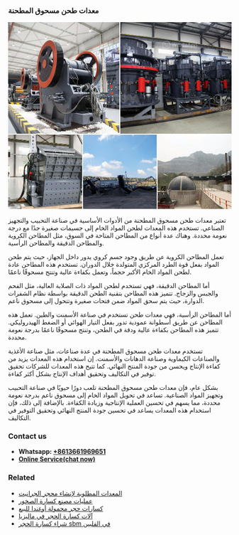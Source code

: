 <h3>معدات طحن مسحوق المطحنة</h3><img src='1701854250.jpg' alt=''><p>تعتبر معدات طحن مسحوق المطحنة من الأدوات الأساسية في صناعة التحبيب والتجهيز الصناعي. تستخدم هذه المعدات لطحن المواد الخام إلى جسيمات صغيرة جدًا مع درجة نعومة محددة. وهناك عدة أنواع من المطاحن المتاحة في السوق، مثل المطاحن الكروية والمطاحن الدقيقة والمطاحن الرأسية.</p><p>تعمل المطاحن الكروية عن طريق وجود جسم كروي يدور داخل الجهاز، حيث يتم طحن المواد بفعل قوة الطرد المركزي المتولدة خلال الدوران. تستخدم هذه المطاحن عادة لطحن المواد الخام الأكبر حجماً، وتعمل بكفاءة عالية وتنتج مسحوقًا ناعمًا.</p><p>أما المطاحن الدقيقة، فهي تستخدم لطحن المواد ذات الصلابة العالية، مثل الفحم والجبس والزجاج. تتميز هذه المطاحن بتقنية الطحن الدقيقة بواسطة نظام الشفرات الدوارة، حيث يتم سحق المواد ضمن فتحات صغيرة وتتحول إلى مسحوق ناعم.</p><p>أما المطاحن الرأسية، فهي معدات طحن تستخدم في صناعة الأسمنت والطين. تعمل هذه المطاحن عن طريق أسطوانة عمودية تدور بفعل التيار الهوائي أو الضغط الهيدروليكي. تتميز هذه المطاحن بكفاءة عالية ودقة في الطحن، وتنتج مسحوقًا ناعمًا بدرجة نعومة محددة.</p><p>تستخدم معدات طحن مسحوق المطحنة في عدة صناعات، مثل صناعة الأغذية والصناعات الكيماوية وصناعة الدهانات والأسمنت. إن استخدام هذه المعدات يزيد من كفاءة الإنتاج ويحسن من جودة المنتج النهائي. كما تتيح هذه المعدات للشركات تحقيق توفير في التكاليف وتحقيق أهداف الإنتاج بشكل أكثر كفاءة.</p><p>بشكل عام، فإن معدات طحن مسحوق المطحنة تلعب دورًا حيويًا في صناعة التحبيب وتجهيز المواد الصناعية. تساعد في تحويل المواد الخام إلى مسحوق ناعم بدرجة نعومة محددة، مما يسهم في تحسين العملية الإنتاجية وزيادة الكفاءة. بالإضافة إلى ذلك، فإن استخدام هذه المعدات يساعد في تحسين جودة المنتج النهائي وتحقيق التوفير في التكاليف.</p><h3>Contact us</h3><ul><li><strong>Whatsapp:&nbsp;<a href="https://wa.me/8613661969651">+8613661969651</a></strong></li><li><a href="https://swt.shibang-china.com/?git&amp;zhl&amp;معدات طحن مسحوق المطحنة"><strong>Online Service(chat now)</strong></a></li></ul><h3>Related</h3><ul><li><a href='المعدات المطلوبة لإنشاء محجر الجرانيت.md'>المعدات المطلوبة لإنشاء محجر الجرانيت</a></li><li><a href='عمليات مصنع كسارة الصخور.md'>عمليات مصنع كسارة الصخور</a></li><li><a href='كسارات حجر محمولة أوغندا للبيع.md'>كسارات حجر محمولة أوغندا للبيع</a></li><li><a href='آلات كسارة الحجر في ماليزيا.md'>آلات كسارة الحجر في ماليزيا</a></li><li><a href='شراء كسارة الحجر sbm في الفلبين.md'>شراء كسارة الحجر sbm في الفلبين</a></li></ul>